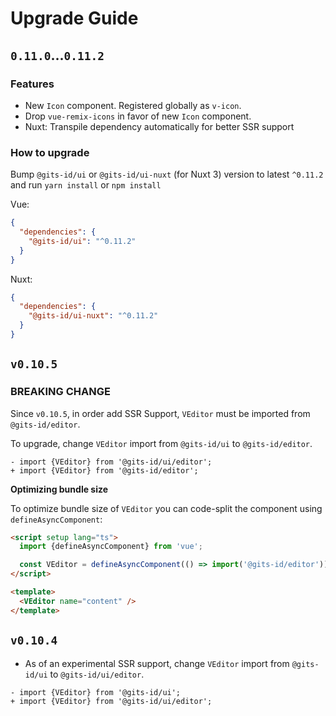 # Upgrade Guide

## `0.11.0`...`0.11.2`

### Features

- New `Icon` component. Registered globally as `v-icon`.
- Drop `vue-remix-icons` in favor of new `Icon` component.
- Nuxt: Transpile dependency automatically for better SSR support

### How to upgrade

Bump `@gits-id/ui` or `@gits-id/ui-nuxt` (for Nuxt 3) version to latest `^0.11.2` and run `yarn install` or `npm install`

Vue:

```json
{
  "dependencies": {
    "@gits-id/ui": "^0.11.2"
  }
}
```

Nuxt:

```json
{
  "dependencies": {
    "@gits-id/ui-nuxt": "^0.11.2"
  }
}
```

## `v0.10.5`

### BREAKING CHANGE

Since `v0.10.5`, in order add SSR Support, `VEditor` must be imported from `@gits-id/editor`.

To upgrade, change `VEditor` import from `@gits-id/ui` to `@gits-id/editor`.

```
- import {VEditor} from '@gits-id/ui/editor';
+ import {VEditor} from '@gits-id/editor';
```

**Optimizing bundle size**

To optimize bundle size of `VEditor` you can code-split the component using `defineAsyncComponent`:

```html
<script setup lang="ts">
  import {defineAsyncComponent} from 'vue';

  const VEditor = defineAsyncComponent(() => import('@gits-id/editor'));
</script>

<template>
  <VEditor name="content" />
</template>
```

## `v0.10.4`

- As of an experimental SSR support, change `VEditor` import from `@gits-id/ui` to `@gits-id/ui/editor`.

```
- import {VEditor} from '@gits-id/ui';
+ import {VEditor} from '@gits-id/ui/editor';
```
